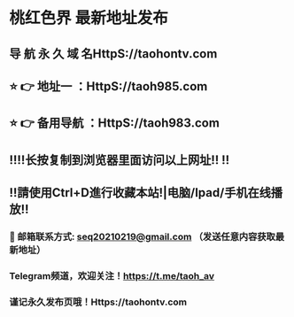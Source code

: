# 桃红色界 最新地址发布 
## 导 航 永 久 域 名HttpS://taohontv.com
## ⭐️ 👉 地址一 ：HttpS://taoh985.com
## ⭐️ 👉 备用导航 ：HttpS://taoh983.com
## ‼️‼️长按复制到浏览器里面访问以上网址‼️  ‼️
## ‼️請使用Ctrl+D進行收藏本站!|电脑/Ipad/手机在线播放‼️
### 📧 邮箱联系方式: seq20210219@gmail.com （发送任意内容获取最新地址）
### Telegram频道，欢迎关注！https://t.me/taoh_av
### 谨记永久发布页哦！Https://taohontv.com
